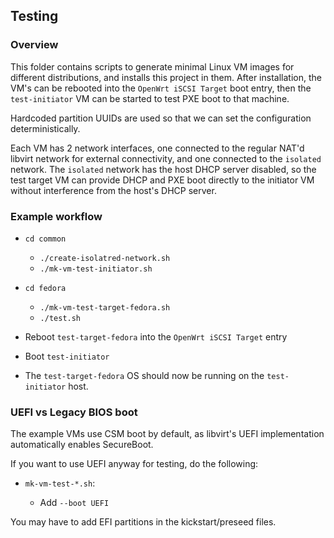 ## Testing

### Overview

This folder contains scripts to generate minimal Linux VM images
for different distributions, and installs this project in them.
After installation, the VM's can be rebooted into the
`OpenWrt iSCSI Target` boot entry, then the `test-initiator` VM
can be started to test PXE boot to that machine.

Hardcoded partition UUIDs are used so that we can set the configuration
deterministically.

Each VM has 2 network interfaces, one connected to the regular NAT'd
libvirt network for external connectivity, and one connected to the
`isolated` network. The `isolated` network has the host DHCP server
disabled, so the test target VM can provide DHCP and PXE boot directly
to the initiator VM without interference from the host's DHCP server.

### Example workflow

* `cd common`
  * `./create-isolatred-network.sh`
  * `./mk-vm-test-initiator.sh`

* `cd fedora`
  * `./mk-vm-test-target-fedora.sh`
  * `./test.sh`

* Reboot `test-target-fedora` into the `OpenWrt iSCSI Target` entry

* Boot `test-initiator`

* The `test-target-fedora` OS should now be running on the `test-initiator`
  host.


### UEFI vs Legacy BIOS boot

The example VMs use CSM boot by default, as libvirt's UEFI implementation
automatically enables SecureBoot.

If you want to use UEFI anyway for testing, do the following:

* `mk-vm-test-*.sh`: 

  * Add `--boot UEFI`

You may have to add EFI partitions in the kickstart/preseed files.
